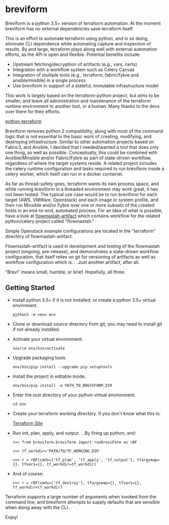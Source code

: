 breviform
========

Breviform is a python 3.5+ version of terraform automation. At the 
moment breviform has no external dependencies save terraform itself.

This is an effort to automate terraform using python, and in so doing, 
eliminate CLI dependence while automating capture and inspection of 
results. By and large, terraform plays along well with external automation 
efforts, as the API is open and flexible. Potential benefits include:

  * Upstream fetching/decryptiion of artifacts (e.g., vars, certs)
  * Integration with a workflow system such as Celery Canvas
  * Integration of multiple tools (e.g., terraform, fabric/fybre and ansible/misible) in a single process 
  * Use breviform in support of a stateful, immutable infrastructure model

This work is largely based on the terraform-python project, but aims to be 
smaller, and leave all administration and maintenance of the 
terraform runtime environment to another tool, or a human. Many thanks to 
the devs over there for their efforts:

   [python-terraform](https://github.com/beelit94/python-terraform)
 
Breviform removes python 2 compatibility, along with most of the 
command logic that is not essential to the basic work of creating, 
modifying, and destroying infrastructure. Similar to other 
automation projects based on Fabric3, and Ansible, I decided that I 
needed/wanted a tool that does only one thing, as well as possible.
Conceptually, this could be combined with Ansible/Minsible and/or Fabric/Fybre as part 
of state-driven workflow, regardless of where the target systems reside. 
A related project includes the celery runtime configuration and tasks 
required to run breviform inside a celery worker, which itself can run in a 
docker container.

As far as thread-safety goes, terraform wants its own process space, and 
while running breviform in a threaded environment may work great, 
it has not been tested. The typical use case would be to run breviform for 
each target (AWS, VMWare, Openstack) and each image or system profile, and 
then run Minsible and/or Fybre over one or more subsets of the 
created hosts in an end-to-end, automated process. For an idea of what is 
possible, have a look at [flowmastah-artifact](https://github.com/rosey99/flowmastah-artifact) which contains workflow for 
the related python/celery project called "flowmastah." 

Simple Openstack example configurations are located in the "terraform" 
directory of flowmastah-artifact.

Flowmastah-artifact is used in development and testing of the flowmastah 
project (ongoing, pre-release), and demonstrates a state-driven workflow 
configuration, that itself relies on git for versioning of artifacts as well 
as workflow configuration which is. . .Just another artifact, after all.

 
"Brevi" means small, humble, or brief. Hopefully, all three.


Getting Started
---------------

- Install python 3.5+ if it is not installed, or create a python 3.5+ virtual envirnment.

    `python3 -m venv env`

- Clone or download source directory from git, you may need to install git if not already installed.  

- Activate your virtual environment.

    `source env/bin/activate`

- Upgrade packaging tools.

    `env/bin/pip install --upgrade pip setuptools`

- Install the project in editable mode.

    `env/bin/pip install -e PATH_TO_BREVIFORM_DIR`

- Enter the root directory of your python virtual environment.

    `cd env`

- Create your terraform working directory. If you don't know what this is:

    [Terraform Site](https://www.terraform.io/)
    
- Run init, plan, apply, and output. . .By firing up python, and:

    `>>> from breviform.breviform import runBreviForm as rBF`
    
    `>>> tf_workdir='PATH/TO/TF_WORKING_DIR'`
    
    `>>> r = rBF(cmds=['tf_plan', 'tf_apply', 'tf_output'], tfargsmap={}, tfvars={}, tf_workdir=tf_workdir)`
    
- And of course:
    
    `>>> r = rBF(cmds=['tf_destroy'], tfargsmap={}, tfvars={}, tf_workdir=tf_workdir)`

Terraform supports a large number of arguments when invoked from the command line, and 
breviform attempts to supply defaults that are sensible when doing away with the CLI.  


Enjoy!
